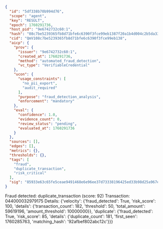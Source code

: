 ```json
{
  "id": "5df338b70b994d76",
  "scope": "agent",
  "key": "RESULT",
  "epoch": 1760291736,
  "host_pid": "9e6742732c60:1",
  "hash": "08c7be5239365fb8d71bfe6c6390f3fce99eb1387f20a1b4d004c2b5da33ca3b",
  "cid": "QmV108c7be5239365fb8d71bfe6c6390f3fce99eb138",
  "aicp": {
    "prov": {
      "issuer": "9e6742732c60:1",
      "created_at": 1760291736,
      "method": "automated_fraud_detection",
      "vc_type": "VerifiableCredential"
    },
    "ucon": {
      "usage_constraints": [
        "no_pii_export",
        "audit_required"
      ],
      "purpose": "fraud_detection_analysis",
      "enforcement": "mandatory"
    },
    "eval": {
      "confidence": 1.0,
      "evidence_count": 0,
      "review_status": "pending",
      "evaluated_at": 1760291736
    }
  },
  "sources": [],
  "edges": [],
  "metrics": {},
  "thresholds": {},
  "tags": [
    "fraud",
    "duplicate_transaction",
    "risk_critical"
  ],
  "sig": "85933e63c65fe5ceae9491468e6e96ee37d73338196425ed33b98d25a967e7c5"
}
```

Fraud detected: duplicate_transaction (score: 92)
Transaction: 044000032979175
Details: {'velocity': {'fraud_detected': True, 'risk_score': 100, 'details': {'transaction_count': 182, 'threshold': 50, 'total_amount': 59619196, 'amount_threshold': 10000000}}, 'duplicate': {'fraud_detected': True, 'risk_score': 85, 'details': {'duplicate_count': 181, 'first_seen': 1760285763, 'matching_hash': '92afbef802abc12c'}}}